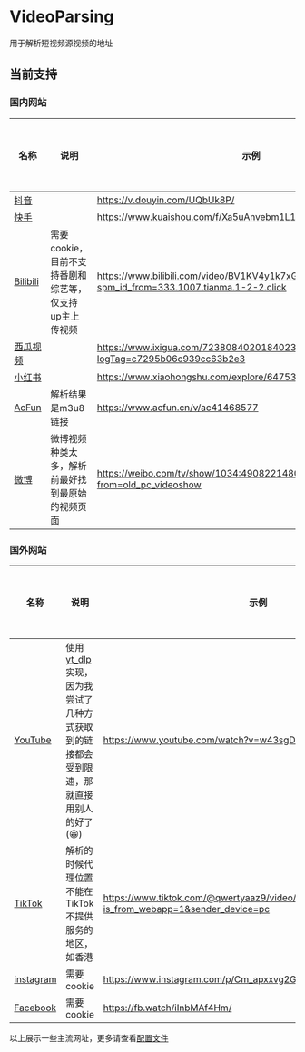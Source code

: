 # VideoParsing

用于解析短视频源视频的地址

## 当前支持

### 国内网站

| 名称                                         | 说明                              | 示例                                                                                  | 是否去水印 | 源代码                                                                                      |
|--------------------------------------------|---------------------------------|-------------------------------------------------------------------------------------|-------|------------------------------------------------------------------------------------------|
| [抖音](https://www.douyin.com/)              |                                 | https://v.douyin.com/UQbUk8P/                                                       | ✅     | [SourceCode](https://github.com/gantianca/VideoParsing/blob/main/video_list/douyin.py)   |
| [快手](https://www.kuaishou.com/)            |                                 | https://www.kuaishou.com/f/Xa5uAnvebm1L1Hv                                          | ✅     | [SourceCode](https://github.com/gantianca/VideoParsing/blob/main/video_list/kuaishou.py) |
| [Bilibili](https://www.bilibili.com/)      | 需要cookie，目前不支持番剧和综艺等，仅支持up主上传视频 | https://www.bilibili.com/video/BV1KV4y1k7xG?spm_id_from=333.1007.tianma.1-2-2.click | ❌     | [SourceCode](https://github.com/gantianca/VideoParsing/blob/main/video_list/bilibili.py) |
| [西瓜视频](https://www.ixigua.com/)            |                                 | https://www.ixigua.com/7238084020184023585?logTag=c7295b06c939cc63b2e3              | ✅     | [SourceCode](https://github.com/gantianca/VideoParsing/blob/main/video_list/ixigua.py)   |
| [小红书](https://www.xiaohongshu.com/explore) |                                 | https://www.xiaohongshu.com/explore/6475357f0000000012030b52                        | ✅     | [SourceCode](https://github.com/gantianca/VideoParsing/blob/main/video_list/xhs.py)      |
| [AcFun](https://www.acfun.cn/)             | 解析结果是m3u8链接                     | https://www.acfun.cn/v/ac41468577                                                   | ✅     | [SourceCode](https://github.com/gantianca/VideoParsing/blob/main/video_list/acfun.py)    |
| [微博](https://weibo.com/)                   | 微博视频种类太多，解析前最好找到最原始的视频页面        | https://weibo.com/tv/show/1034:4908221480239143?from=old_pc_videoshow               | ❌     | [SourceCode](https://github.com/gantianca/VideoParsing/blob/main/video_list/weibo.py)    |

### 国外网站

| 名称                                      | 说明                                                                                   | 示例                                                                                             | 是否去水印 | 源代码                                                                                       |
|-----------------------------------------|--------------------------------------------------------------------------------------|------------------------------------------------------------------------------------------------|-------|-------------------------------------------------------------------------------------------|
| [YouTube](https://www.youtube.com/)     | 使用[yt_dlp](https://github.com/yt-dlp/yt-dlp)实现，因为我尝试了几种方式获取到的链接都会受到限速，那就直接用别人的好了(😀) | https://www.youtube.com/watch?v=w43sgDbYH3A                                                    | ✅     | [SourceCode](https://github.com/gantianca/VideoParsing/blob/main/video_list/youtube.py)   |
| [TikTok](https://www.tiktok.com/en/)    | 解析的时候代理位置不能在TikTok不提供服务的地区，如香港                                                       | https://www.tiktok.com/@qwertyaaz9/video/7239183982493994242?is_from_webapp=1&sender_device=pc | ✅     | [SourceCode](https://github.com/gantianca/VideoParsing/blob/main/video_list/tiktok.py)    |
| [instagram](https://www.instagram.com/) | 需要cookie                                                                             | https://www.instagram.com/p/Cm_apxxvg2G/                                                       | ✅     | [SourceCode](https://github.com/gantianca/VideoParsing/blob/main/video_list/instagram.py) |
| [Facebook](https://www.facebook.com/)   | 需要cookie                                                                             | https://fb.watch/iInbMAf4Hm/                                                                   | ✅     | [SourceCode](https://github.com/gantianca/VideoParsing/blob/main/video_list/Facebook.py)  |

以上展示一些主流网址，更多请查看[配置文件](https://github.com/gantianca/VideoParsing/blob/main/video_data_list.yaml)
